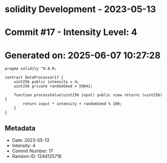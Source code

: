 ﻿# solidity Development - 2023-05-13
# Commit #17 - Intensity Level: 4
# Generated on: 2025-06-07 10:27:28
```solidity
pragma solidity ^0.8.0;

contract DataProcessor17 {
    uint256 public intensity = 4;
    uint256 private randomSeed = 59042;

    function processValue(uint256 input) public view returns (uint256) {
        return input * intensity + randomSeed % 100;
    }
}
```
## Metadata
- Date: 2023-05-13
- Intensity: 4
- Commit Number: 17
- Random ID: 1244125716
